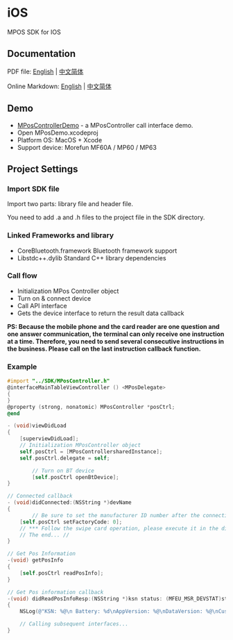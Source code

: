 # iOS
MPOS SDK for IOS

## Documentation
PDF file: [English](MPosController/MPOS-IOS-SDK_Programming_Manual.pdf) | [中文简体](zh-cn/MPOS-IOS-SDK接口说明.pdf)

Online Markdown: [English](doc/README.md) | [中文简体](doc/README-cn.md)

## Demo

-   [MPosControllerDemo](example) - a MPosController call interface demo.
-   Open MPosDemo.xcodeproj
-   Platform OS: MacOS + Xcode
-   Support device: Morefun MF60A / MP60 / MP63

## Project Settings
### Import SDK file
Import two parts: library file and header file. 

You need to add .a and .h files to the project file in the SDK directory.

### Linked Frameworks and library
-	CoreBluetooth.framework			Bluetooth framework support
-	Libstdc++.dylib  							  Standard C++ library dependencies
### Call flow
-	Initialization MPos Controller object
-	Turn on & connect device 
-	Call API interface
-	Gets the device interface to return the result data callback

**PS: Because the mobile phone and the card reader are one question and one answer communication, the terminal can only receive one instruction at a time. Therefore, you need to send several consecutive instructions in the business. Please call on the last instruction callback function.**

### Example

```objective-c
#import "../SDK/MPosController.h"
@interfaceMainTableViewController () <MPosDelegate>
{
}
@property (strong, nonatomic) MPosController *posCtrl;
@end

- (void)viewDidLoad
{
    [superviewDidLoad];
    // Initialization MPosController object
    self.posCtrl = [MPosControllersharedInstance];
    self.posCtrl.delegate = self;

		// Turn on BT device
		[self.posCtrl openBtDevice]; 
}

// Connected callback
- (void)didConnected:(NSString *)devName
{	
		// Be sure to set the manufacturer ID number after the connection (default is 0, specific ID allocation, please contact us)
    [self.posCtrl setFactoryCode: 0];
  	// *** Follow the swipe card operation, please execute it in the didSetDatetimeResp callback function *** //
    // The end... //
}

// Get Pos Information
-(void) getPosInfo
{
    [self.posCtrl readPosInfo];
}

// Get Pos information callback
-(void) didReadPosInfoResp:(NSString *)ksn status: (MFEU_MSR_DEVSTAT)status battery: (MFEU_MSR_BATTERY)battery app_ver: (NSString *)app_ver data_ver: (NSString *)data_ver custom_info: (NSString *)custom_info dev_model: (NSString *) model
{
    NSLog(@"KSN: %@\n Battery: %d\nAppVersion: %@\nDataVersion: %@\nCustom Info:\n%@\nDevice Model: %@", ksn, battery, app_ver, data_ver, custom_info, model);

  	// Calling subsequent interfaces...
}
```

